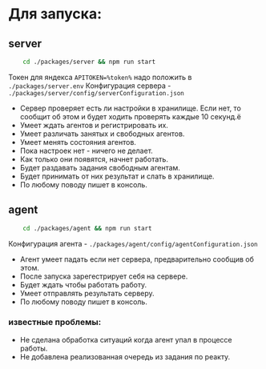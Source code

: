 # Для запуска:

## server 
```bash
	cd ./packages/server && npm run start
```
Токен для яндекса `APITOKEN=%token%` надо положить в `./packages/server.env` 
Конфигурация сервера - `./packages/server/config/serverConfiguration.json`

- Сервер проверяет есть ли настройки в хранилище. Если нет, то сообщит об этом и будет ходить проверять каждые 10 секунд.ё
- Умеет ждать агентов и регистрировать их.
- Умеет различать занятых и свободных агентов.
- Умеет менять состояния агентов.
- Пока настроек нет - ничего не делает.
- Как только они появятся, начнет работать.
- Будет раздавать задания свободным агентам.
- Будет принимать от них результат и слать в хранилище.
- По любому поводу пишет в консоль.

## agent 
```bash
	cd ./packages/agent && npm run start
```
Конфигурация агента - `./packages/agent/config/agentConfiguration.json`

- Агент умеет падать если нет сервера, предварительно сообщив об этом.
- После запуска зарегестрирует себя на сервере.
- Будет ждать чтобы работать работу.
- Умеет отправлять результать серверу. 
- По любому поводу пишет в консоль.

### известные проблемы:

- Не сделана обработка ситуаций когда агент упал в процессе работы. 
- Не добавлена реализованная очередь из задания по реакту. 
